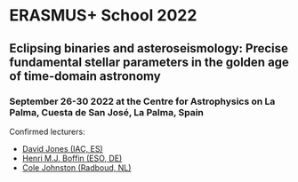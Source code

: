 # ERASMUS+ School 2022
## Eclipsing binaries and asteroseismology: Precise fundamental stellar parameters in the golden age of time-domain astronomy
### September 26-30 2022 at the Centre for Astrophysics on La Palma, Cuesta de San José, La Palma, Spain

Confirmed lecturers:

- [David Jones (IAC, ES)](http://www.drdjones.net/)
- [Henri M.J. Boffin (ESO, DE)](https://www.eso.org/~hboffin/)
- [Cole Johnston (Radboud, NL)](https://stellarshenanigans.com/)
